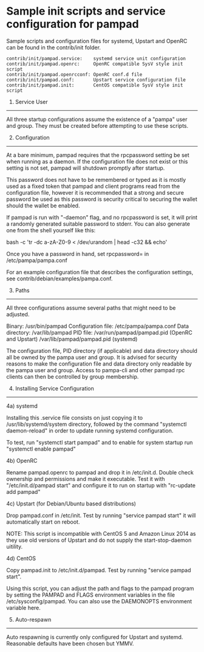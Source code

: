 Sample init scripts and service configuration for pampad
==========================================================

Sample scripts and configuration files for systemd, Upstart and OpenRC
can be found in the contrib/init folder.

    contrib/init/pampad.service:    systemd service unit configuration
    contrib/init/pampad.openrc:     OpenRC compatible SysV style init script
    contrib/init/pampad.openrcconf: OpenRC conf.d file
    contrib/init/pampad.conf:       Upstart service configuration file
    contrib/init/pampad.init:       CentOS compatible SysV style init script

1. Service User
---------------------------------

All three startup configurations assume the existence of a "pampa" user
and group.  They must be created before attempting to use these scripts.

2. Configuration
---------------------------------

At a bare minimum, pampad requires that the rpcpassword setting be set
when running as a daemon.  If the configuration file does not exist or this
setting is not set, pampad will shutdown promptly after startup.

This password does not have to be remembered or typed as it is mostly used
as a fixed token that pampad and client programs read from the configuration
file, however it is recommended that a strong and secure password be used
as this password is security critical to securing the wallet should the
wallet be enabled.

If pampad is run with "-daemon" flag, and no rpcpassword is set, it will
print a randomly generated suitable password to stderr.  You can also
generate one from the shell yourself like this:

bash -c 'tr -dc a-zA-Z0-9 < /dev/urandom | head -c32 && echo'

Once you have a password in hand, set rpcpassword= in /etc/pampa/pampa.conf

For an example configuration file that describes the configuration settings,
see contrib/debian/examples/pampa.conf.

3. Paths
---------------------------------

All three configurations assume several paths that might need to be adjusted.

Binary:              /usr/bin/pampad
Configuration file:  /etc/pampa/pampa.conf
Data directory:      /var/lib/pampad
PID file:            /var/run/pampad/pampad.pid (OpenRC and Upstart)
                     /var/lib/pampad/pampad.pid (systemd)

The configuration file, PID directory (if applicable) and data directory
should all be owned by the pampa user and group.  It is advised for security
reasons to make the configuration file and data directory only readable by the
pampa user and group.  Access to pampa-cli and other pampad rpc clients
can then be controlled by group membership.

4. Installing Service Configuration
-----------------------------------

4a) systemd

Installing this .service file consists on just copying it to
/usr/lib/systemd/system directory, followed by the command
"systemctl daemon-reload" in order to update running systemd configuration.

To test, run "systemctl start pampad" and to enable for system startup run
"systemctl enable pampad"

4b) OpenRC

Rename pampad.openrc to pampad and drop it in /etc/init.d.  Double
check ownership and permissions and make it executable.  Test it with
"/etc/init.d/pampad start" and configure it to run on startup with
"rc-update add pampad"

4c) Upstart (for Debian/Ubuntu based distributions)

Drop pampad.conf in /etc/init.  Test by running "service pampad start"
it will automatically start on reboot.

NOTE: This script is incompatible with CentOS 5 and Amazon Linux 2014 as they
use old versions of Upstart and do not supply the start-stop-daemon uitility.

4d) CentOS

Copy pampad.init to /etc/init.d/pampad. Test by running "service pampad start".

Using this script, you can adjust the path and flags to the pampad program by
setting the PAMPAD and FLAGS environment variables in the file
/etc/sysconfig/pampad. You can also use the DAEMONOPTS environment variable here.

5. Auto-respawn
-----------------------------------

Auto respawning is currently only configured for Upstart and systemd.
Reasonable defaults have been chosen but YMMV.
